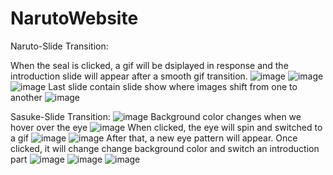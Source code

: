 # NarutoWebsite

Naruto-Slide Transition:

When the seal is clicked, a gif will be dsiplayed in response and the introduction slide will appear after a smooth gif transition.
![image](https://github.com/user-attachments/assets/ee7d3864-d914-45a6-95a3-6c1dbc2a12ab)
![image](https://github.com/user-attachments/assets/3f1fec0a-416a-438c-8258-ce744cfb9633)
![image](https://github.com/user-attachments/assets/17926329-1dda-48e0-b426-ac899e95589c)
Last slide contain slide show where images shift from one to another
![image](https://github.com/user-attachments/assets/0884f6ac-521a-4fdd-9a95-51456531e23c)

Sasuke-Slide Transition:
![image](https://github.com/user-attachments/assets/af4a4fdc-ccc7-4bd9-ac8a-349c2c1ceda6)
Background color changes when we hover over the eye
![image](https://github.com/user-attachments/assets/82fdddec-890b-4853-bcf7-133254acaa11)
When clicked, the eye will spin and switched to a gif
![image](https://github.com/user-attachments/assets/126c274a-932f-4923-a36f-7c0d377ccf04)
![image](https://github.com/user-attachments/assets/c26f746b-b4cd-4168-bbfc-3943dc4968f6)
After that, a new eye pattern will appear. Once clicked, it will change change background color and switch an introduction part
![image](https://github.com/user-attachments/assets/e7e1fda9-9971-4660-ab11-1926a01f5305)
![image](https://github.com/user-attachments/assets/36051148-5c54-4dc4-ae2c-cc8b929ddbd8)
![image](https://github.com/user-attachments/assets/c97a8d6f-b213-46e5-81d0-ddc7befc6f5a)












